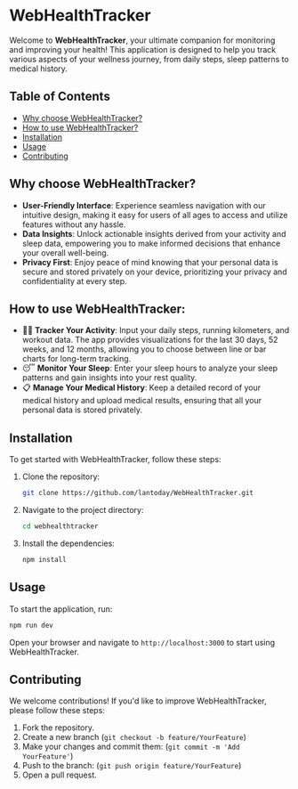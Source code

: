 # WebHealthTracker

Welcome to **WebHealthTracker**, your ultimate companion for monitoring and improving your health! This application is designed to help you track various aspects of your wellness journey, from daily steps, sleep patterns to medical history.

## Table of Contents

- [Why choose WebHealthTracker?](#why-choose-webhealthtracker)
- [How to use WebHealthTracker?](#how-to-use-webhealthtracker)
- [Installation](#installation)
- [Usage](#usage)
- [Contributing](#contributing)

## Why choose WebHealthTracker?

- **User-Friendly Interface**: Experience seamless navigation with our intuitive design, making it easy for users of all ages to access and utilize features without any hassle.
- **Data Insights**: Unlock actionable insights derived from your activity and sleep data, empowering you to make informed decisions that enhance your overall well-being.
- **Privacy First**: Enjoy peace of mind knowing that your personal data is secure and stored privately on your device, prioritizing your privacy and confidentiality at every step.

## How to use WebHealthTracker:

- 🏋️‍♂️ **Tracker Your Activity**: Input your daily steps, running kilometers, and workout data. The app provides visualizations for the last 30 days, 52 weeks, and 12 months, allowing you to choose between line or bar charts for long-term tracking.
- 😴 **Monitor Your Sleep**: Enter your sleep hours to analyze your sleep patterns and gain insights into your rest quality.
- 📋 **Manage Your Medical History**: Keep a detailed record of your medical history and upload medical results, ensuring that all your personal data is stored privately.

## Installation

To get started with WebHealthTracker, follow these steps:

1. Clone the repository:

   ```bash
   git clone https://github.com/lantoday/WebHealthTracker.git
   ```

2. Navigate to the project directory:

   ```bash
   cd webhealthtracker
   ```

3. Install the dependencies:
   ```bash
   npm install
   ```

## Usage

To start the application, run:

```bash
npm run dev
```

Open your browser and navigate to `http://localhost:3000` to start using WebHealthTracker.

## Contributing

We welcome contributions! If you'd like to improve WebHealthTracker, please follow these steps:

1. Fork the repository.
2. Create a new branch (`git checkout -b feature/YourFeature`)
3. Make your changes and commit them: (`git commit -m 'Add YourFeature'`)
4. Push to the branch: (`git push origin feature/YourFeature`)
5. Open a pull request.
